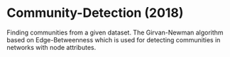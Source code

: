 # Community-Detection (2018)
Finding communities from a given dataset. The Girvan-Newman algorithm based on Edge-Betweenness which is used for detecting communities in networks with node attributes.

